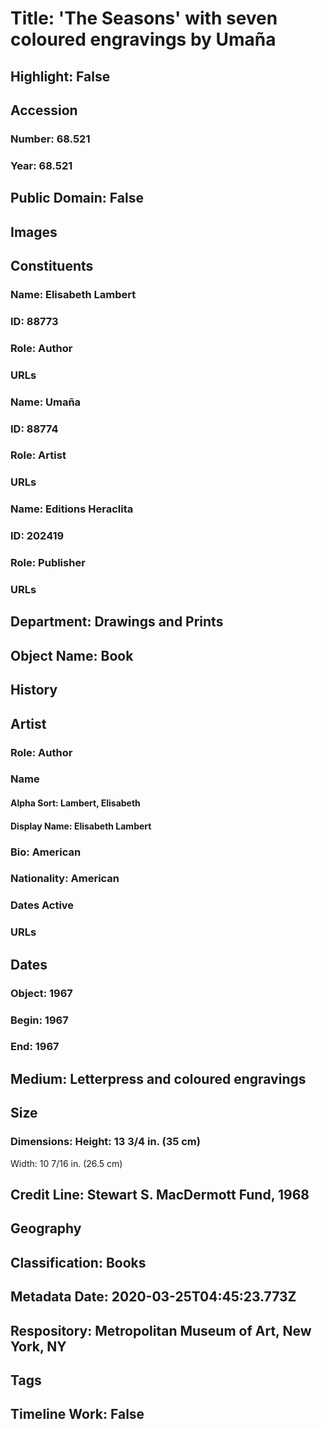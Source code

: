 # Title: 'The Seasons' with seven coloured engravings by Umaña
## Highlight: False
## Accession
### Number: 68.521
### Year: 68.521
## Public Domain: False
## Images
## Constituents
### Name: Elisabeth Lambert
### ID: 88773
### Role: Author
### URLs
### Name: Umaña
### ID: 88774
### Role: Artist
### URLs
### Name: Editions Heraclita
### ID: 202419
### Role: Publisher
### URLs
## Department: Drawings and Prints
## Object Name: Book
## History
## Artist
### Role: Author
### Name
#### Alpha Sort: Lambert, Elisabeth
#### Display Name: Elisabeth Lambert
### Bio: American
### Nationality: American
### Dates Active
### URLs
## Dates
### Object: 1967
### Begin: 1967
### End: 1967
## Medium: Letterpress and coloured engravings
## Size
### Dimensions: Height: 13 3/4 in. (35 cm)
Width: 10 7/16 in. (26.5 cm)
## Credit Line: Stewart S. MacDermott Fund, 1968
## Geography
## Classification: Books
## Metadata Date: 2020-03-25T04:45:23.773Z
## Respository: Metropolitan Museum of Art, New York, NY
## Tags
## Timeline Work: False